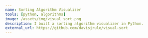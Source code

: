 ```yaml
---
name: Sorting Algorithm Visualizer
tools: [python, algorithms]
image: /assets/img/visual_sort.png
description: I built a sorting algorithm visualizer in Python.
external_url: https://github.com/davisjrule/visual-sort
---
```

